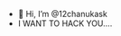 - 👋 Hi, I’m @12chanukask
- I WANT TO HACK YOU....

<!---
12chanukask/12chanukask is a ✨ special ✨ repository because its `README.md` (this file) appears on your GitHub profile.
You can click the Preview link to take a look at your changes.
--->
